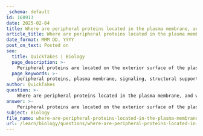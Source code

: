 ```yaml
---
_schema: default
id: 168913
date: 2025-02-04
title: Where are peripheral proteins located in the plasma membrane, and what is their primary function?
article_title: Where are peripheral proteins located in the plasma membrane, and what is their primary function?
date_format: MMM DD, YYYY
post_on_text: Posted on
seo:
  title: QuickTakes | Biology
  page_description: >-
    Peripheral proteins are located on the exterior surface of the plasma membrane, playing key roles in signaling, structural support, and cell recognition.
  page_keywords: >-
    peripheral proteins, plasma membrane, signaling, structural support, cell recognition, integral proteins, phospholipid bilayer, cytoskeleton, cellular activities
author: QuickTakes
question: >-
    Where are peripheral proteins located in the plasma membrane, and what is their primary function?
answer: >-
    Peripheral proteins are located on the exterior surface of the plasma membrane, either attached to integral proteins or directly to the phospholipid bilayer. They do not penetrate the membrane but are associated with its outer or inner surfaces.\n\nThe primary functions of peripheral proteins include:\n\n1. **Signaling**: They play a crucial role in cell signaling pathways by acting as receptors or by interacting with signaling molecules.\n2. **Structural Support**: Peripheral proteins help maintain the cell's shape and structure by anchoring the cytoskeleton to the plasma membrane.\n3. **Cell Recognition**: They can be involved in cell recognition processes, often in conjunction with glycoproteins and glycolipids, facilitating communication between cells.\n\nOverall, peripheral proteins contribute significantly to the dynamic functions of the plasma membrane, supporting various cellular activities.
subject: Biology
file_name: where-are-peripheral-proteins-located-in-the-plasma-membrane-and-what-is-their-primary-function.md
url: /learn/biology/questions/where-are-peripheral-proteins-located-in-the-plasma-membrane-and-what-is-their-primary-function
---
```


&nbsp;
